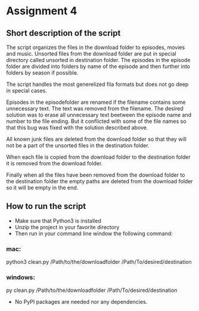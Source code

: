 # Assignment 4

## Short description of the script
The script organizes the files in the download folder to episodes, movies and music. Unsorted files from the download folder are put in special directory called unsorted in destination folder. 
The episodes in the episode folder are divided into folders by name of the episode and then further into folders by season if possible. 

The script handles the most generelized fila formats but does not go deep in special cases. 

Episodes in the episodefolder are renamed if the filename contains some unnecessary text. The text was removed from the filename. 
The desired solution was to erase all unnecessary text beetween the episode name and number to the file ending. But it conflicted with some of the file names so that this bug was fixed with the solution described above.

All known junk files are deleted from the download folder so that they will not be a part of the unsorted files in the destination folder.

When each file is copied from the download folder to the destination folder it is removed from the download folder.

Finally when all the files have been removed from the download folder to the destination folder the empty paths are deleted from the download folder so it will be empty in the end.

## How to run the script
+ Make sure that Python3 is installed
+ Unzip the project in your favorite directory
+ Then run in your command line window the following command:

### mac:
python3 clean.py /Path/to/the/downloadfolder
/Path/To/desired/destination

### windows:
py clean.py /Path/to/the/downloadfolder
/Path/To/desired/destination

+ No PyPI packages are needed nor any dependencies. 



